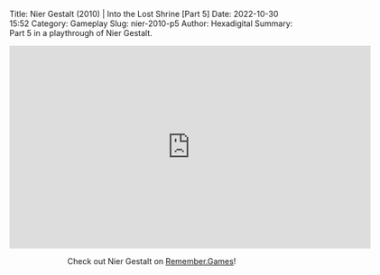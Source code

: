 Title: Nier Gestalt (2010) | Into the Lost Shrine [Part 5]
Date: 2022-10-30 15:52
Category: Gameplay
Slug: nier-2010-p5
Author: Hexadigital
Summary: Part 5 in a playthrough of Nier Gestalt.

<center><iframe src="https://www.youtube.com/embed/9BXN5wGiKZo?feature=oembed" allow="accelerometer; autoplay; encrypted-media; gyroscope; picture-in-picture" width="640" height="360" frameborder="0"></iframe>

Check out Nier Gestalt on [Remember.Games](https://remember.games/game/2307/nier/)!</center>

